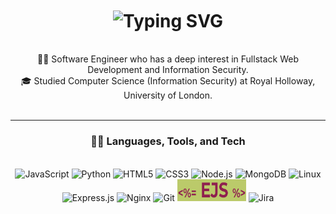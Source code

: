 <!--## Hi, I'm Robert 👋-->
<h1 align="center">
  <img align="center" src="https://readme-typing-svg.demolab.com?font=Sans+serif&weight=700&size=30&letterSpacing=thin&duration=3500&pause=700&color=35DA5B&center=true&vCenter=true&random=false&width=500&height=50&lines=Hi+there+%F0%9F%91%8B;I'm+Robert;Welcome+to+my+profile!" alt="Typing SVG" />
</h1>
<br>
<div align="center">
  👨‍💻 Software Engineer who has a deep interest in Fullstack Web Development and Information Security.<br>
  🎓 Studied Computer Science (Information Security) at Royal Holloway, University of London.<br>
</div>

<br>


---
<h3 align="center">🐱‍💻 Languages, Tools, and Tech</h3> 
<br>
<div align="center">
  <img alt="JavaScript" width="35px" src="https://cdn.jsdelivr.net/gh/devicons/devicon@latest/icons/javascript/javascript-original.svg" />
  <img  alt="Python" width="35px" src="https://cdn.jsdelivr.net/gh/devicons/devicon@latest/icons/python/python-original.svg" />
  <img  alt="HTML5" width="35px" src="https://cdn.jsdelivr.net/gh/devicons/devicon@latest/icons/html5/html5-original-wordmark.svg" />
  <img  alt="CSS3" width="35px" src="https://cdn.jsdelivr.net/gh/devicons/devicon@latest/icons/css3/css3-original-wordmark.svg" />
  <img  alt="Node.js" width="35px" src="https://cdn.jsdelivr.net/gh/devicons/devicon@latest/icons/nodejs/nodejs-plain-wordmark.svg" />
  <img  alt="MongoDB" width="35px" src="https://cdn.jsdelivr.net/gh/devicons/devicon@latest/icons/mongodb/mongodb-plain-wordmark.svg" />
  <img  alt="Linux" width="35px" src="https://cdn.jsdelivr.net/gh/devicons/devicon@latest/icons/linux/linux-original.svg" />
  <img  alt="Express.js" width="35px" src="https://cdn.jsdelivr.net/gh/devicons/devicon@latest/icons/express/express-original.svg" />
  <img  alt="Nginx" width="35px" src="https://cdn.jsdelivr.net/gh/devicons/devicon@latest/icons/nginx/nginx-original.svg" />
  <img  alt="Git" width="35px" src="https://cdn.jsdelivr.net/gh/devicons/devicon@latest/icons/git/git-plain-wordmark.svg" />
  <img  vertical-align="baseline" alt="EJS" height="35px" width="110px" src="https://github.com/RobH0/RobH0/blob/main/EJS.png"/>
  <img  alt="Jira" width="35px" src="https://cdn.jsdelivr.net/gh/devicons/devicon@latest/icons/jira/jira-original.svg" />
</div>

<br>
<!-- 
**RobH0/RobH0** is a ✨ _special_ ✨ repository because its `README.md` (this file) appears on your GitHub profile.

Here are some ideas to get you started:

- 🔭 I’m currently working on ...
- 🌱 I’m currently learning ...
- 👯 I’m looking to collaborate on ...
- 🤔 I’m looking for help with ...
- 💬 Ask me about ...
- 📫 How to reach me: ...
- 😄 Pronouns: ...
- ⚡ Fun fact: ...
-->
